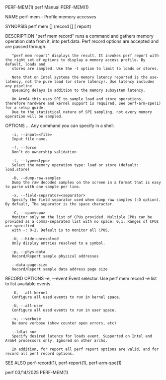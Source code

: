PERF-MEM(1)								  perf Manual								   PERF-MEM(1)

NAME
       perf-mem - Profile memory accesses

SYNOPSIS
       perf mem [<options>] (record [<command>] | report)

DESCRIPTION
       "perf mem record" runs a command and gathers memory operation data from it, into perf.data. Perf record options are accepted and are passed through.

       "perf mem report" displays the result. It invokes perf report with the right set of options to display a memory access profile. By default, loads and
       stores are sampled. Use the -t option to limit to loads or stores.

       Note that on Intel systems the memory latency reported is the use-latency, not the pure load (or store latency). Use latency includes any pipeline
       queueing delays in addition to the memory subsystem latency.

       On Arm64 this uses SPE to sample load and store operations, therefore hardware and kernel support is required. See perf-arm-spe(1) for a setup guide.
       Due to the statistical nature of SPE sampling, not every memory operation will be sampled.

OPTIONS
       <command>...
	   Any command you can specify in a shell.

       -i, --input=<file>
	   Input file name.

       -f, --force
	   Don’t do ownership validation

       -t, --type=<type>
	   Select the memory operation type: load or store (default: load,store)

       -D, --dump-raw-samples
	   Dump the raw decoded samples on the screen in a format that is easy to parse with one sample per line.

       -x, --field-separator=<separator>
	   Specify the field separator used when dump raw samples (-D option). By default, The separator is the space character.

       -C, --cpu=<cpu>
	   Monitor only on the list of CPUs provided. Multiple CPUs can be provided as a comma-separated list with no space: 0,1. Ranges of CPUs are specified
	   with -: 0-2. Default is to monitor all CPUS.

       -U, --hide-unresolved
	   Only display entries resolved to a symbol.

       -p, --phys-data
	   Record/Report sample physical addresses

       --data-page-size
	   Record/Report sample data address page size

RECORD OPTIONS
       -e, --event <event>
	   Event selector. Use perf mem record -e list to list available events.

       -K, --all-kernel
	   Configure all used events to run in kernel space.

       -U, --all-user
	   Configure all used events to run in user space.

       -v, --verbose
	   Be more verbose (show counter open errors, etc)

       --ldlat <n>
	   Specify desired latency for loads event. Supported on Intel and Arm64 processors only. Ignored on other archs.

       In addition, for report all perf report options are valid, and for record all perf record options.

SEE ALSO
       perf-record(1), perf-report(1), perf-arm-spe(1)

perf									  03/14/2025								   PERF-MEM(1)
